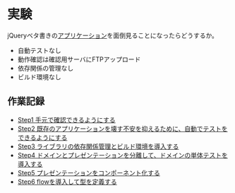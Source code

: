 # 実験

jQueryベタ書きの[アプリケーション](https://ushiboy.github.io/ffantasy/classic/)を面倒見ることになったらどうするか。

* 自動テストなし
* 動作確認は確認用サーバにFTPアップロード
* 依存関係の管理なし
* ビルド環境なし

## 作業記録

* [Step1 手元で確認できるようにする](./work_logs/step1.md)
* [Step2 既存のアプリケーションを壊す不安を抑えるために、自動でテストをできるようにする](./work_logs/step2.md)
* [Step3 ライブラリの依存関係管理とビルド環境を導入する](./work_logs/step3.md)
* [Step4 ドメインとプレゼンテーションを分離して、ドメインの単体テストを導入する](./work_logs/step4.md)
* [Step5 プレゼンテーションをコンポーネント化する](./work_logs/step5.md)
* [Step6 flowを導入して型を定義する](./work_logs/step6.md)
